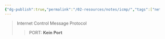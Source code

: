 ```yaml
---
{"dg-publish":true,"permalink":"/02-resources/notes/icmp/","tags":["netzwerk"],"noteIcon":""}
---
```


>Internet Control Message Protocol
>> PORT: **Kein Port**